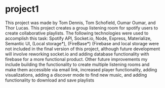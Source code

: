 # project1
This project was made by Tom Dennis, Tom Schofield, Oumar Oumar, and Thor Lucas. 
This project creates a group listening room for spotify users to create collaborative playlists.
The following technologies were used to accomplish this task:
Spotify API, Socket.io, Node, Express, Materialize, Semantic UI, (Local storage*), (FireBase*) 
(Firebase and local storage were not included in the final version of this project, although future development will involve 
reworking socket.io and adding database functionality with firebase for a more functional product. Other future improvements my include
building the functionality to create multiple listening rooms and make them accessible via email link, increased player functionality, 
adding visualizations, adding a discover mode to find new music, and adding functionality to download and save playlists


